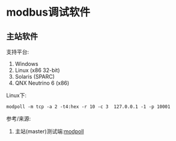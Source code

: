 # modbus调试软件

## 主站软件 

支持平台:

1. Windows
2. Linux (x86 32-bit)
3. Solaris (SPARC)
4. QNX Neutrino 6 (x86)

Linux下:

	modpoll -m tcp -a 2 -t4:hex -r 10 -c 3  127.0.0.1 -1 -p 10001

参考/来源:
1. 主站(master)测试端:[modpoll](http://www.modbusdriver.com/modpoll.html)
